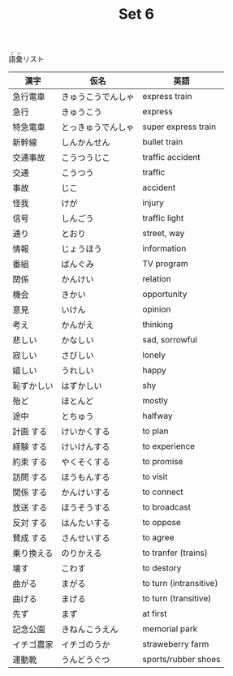 ﻿---
layout: default
title: Set 6
parent: N4 Vocabulary List
grand_parent: <ruby>語彙<rt>ごい</rt></ruby> Vocabulary
nav_order: 6
---

<ruby>語彙<rt>ごい</rt></ruby>リスト

| 漢字       | 仮名               | 英語                   |
| ---------- | ------------------ | ---------------------- |
| 急行電車   | きゅうこうでんしゃ | express train          |
| 急行       | きゅうこう         | express                |
| 特急電車   | とっきゅうでんしゃ | super express train    |
| 新幹線     | しんかんせん       | bullet train           |
| 交通事故   | こうつうじこ       | traffic accident       |
| 交通       | こうつう           | traffic                |
| 事故       | じこ               | accident               |
| 怪我       | けが               | injury                 |
| 信号       | しんごう           | traffic light          |
| 通り       | とおり             | street, way            |
| 情報       | じょうほう         | information            |
| 番組       | ばんぐみ           | TV program             |
| 関係       | かんけい           | relation               |
| 機会       | きかい             | opportunity            |
| 意見       | いけん             | opinion                |
| 考え       | かんがえ           | thinking               |
| 悲しい     | かなしい           | sad, sorrowful         |
| 寂しい     | さびしい           | lonely                 |
| 嬉しい     | うれしい           | happy                  |
| 恥ずかしい | はずかしい         | shy                    |
| 殆ど       | ほとんど           | mostly                 |
| 途中       | とちゅう           | halfway                |
| 計画 する  | けいかくする       | to plan                |
| 経験 する  | けいけんする       | to experience          |
| 約束 する  | やくそくする       | to promise             |
| 訪問 する  | ほうもんする       | to visit               |
| 関係 する  | かんけいする       | to connect             |
| 放送 する  | ほうそうする       | to broadcast           |
| 反対 する  | はんたいする       | to oppose              |
| 賛成 する  | さんせいする       | to agree               |
| 乗り換える | のりかえる         | to tranfer (trains)    |
| 壊す       | こわす             | to destory             |
| 曲がる     | まがる             | to turn (intransitive) |
| 曲げる     | まげる             | to turn (transitive)   |
| 先ず       | まず               | at first               |
| 記念公園   | きねんこうえん     | memorial park          |
| イチゴ農家 | イチゴのうか       | straweberry farm       |
| 運動靴     | うんどうぐつ       | sports/rubber shoes    |
